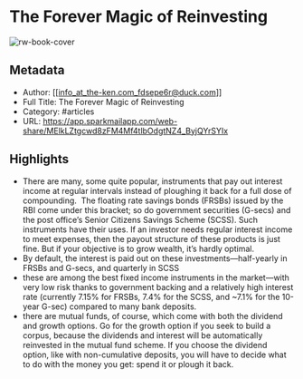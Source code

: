 # The Forever Magic of Reinvesting

![rw-book-cover](https://readwise-assets.s3.amazonaws.com/static/images/article0.00998d930354.png)

## Metadata
- Author: [[info_at_the-ken.com_fdsepe6r@duck.com]]
- Full Title: The Forever Magic of Reinvesting
- Category: #articles
- URL: https://app.sparkmailapp.com/web-share/MElkLZtgcwd8zFM4Mf4tlbOdgtNZ4_ByjQYrSYIx

## Highlights
- There are many, some quite popular, instruments that pay out interest income at regular intervals instead of ploughing it back for a full dose of compounding. 
  The floating rate savings bonds (FRSBs) issued by the RBI come under this bracket; so do government securities (G-secs) and the post office’s Senior Citizens Savings Scheme (SCSS). Such instruments have their uses. If an investor needs regular interest income to meet expenses, then the payout structure of these products is just fine. But if your objective is to grow wealth, it’s hardly optimal.
- By default, the interest is paid out on these investments—half-yearly in FRSBs and G-secs, and quarterly in SCSS
- these are among the best fixed income instruments in the market—with very low risk thanks to government backing and a relatively high interest rate (currently 7.15% for FRSBs, 7.4% for the SCSS, and ~7.1% for the 10-year G-sec) compared to many bank deposits.
- there are mutual funds, of course, which come with both the dividend and growth options.
  Go for the growth option if you seek to build a corpus, because the dividends and interest will be automatically reinvested in the mutual fund scheme. If you choose the dividend option, like with non-cumulative deposits, you will have to decide what to do with the money you get: spend it or plough it back.
